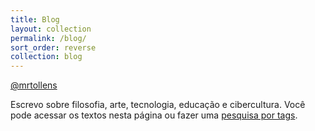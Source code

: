 ```yaml
---
title: Blog
layout: collection
permalink: /blog/
sort_order: reverse
collection: blog
---
```


<a href="https://twitter.com/PodcastFiccoes" class="btn btn--primary"><i class="fab fa-twitter"></i> @mrtollens</a>

Escrevo sobre filosofia, arte, tecnologia, educação e cibercultura. Você pode acessar os textos nesta página ou fazer uma [pesquisa por tags](https://marcosramon.net/tags/).
